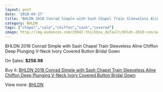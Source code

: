 ```yaml
---
layout: post
date: '2018-04-17'
title: "BHLDN 2018 Conrad Simple with Sash Chapel Train Sleeveless Aline Chiffon Deep Plunging V-Neck Ivory Covered Button Bridal Gown"
category: BHLDN
tags: ["chapel","sale","chiffon","sash","covered"]
image: http://img.eudances.com/29947-thickbox_default/bhldn-2018-conrad-simple-with-sash-chapel-train-sleeveless-aline-chiffon-deep-plunging-v-neck-ivory-covered-button-bridal-gown.jpg
---
```

BHLDN 2018 Conrad Simple with Sash Chapel Train Sleeveless Aline Chiffon Deep Plunging V-Neck Ivory Covered Button Bridal Gown

On Sales: **$258.98**
<a href="https://www.eudances.com/en/bhldn/9630-bhldn-2018-conrad-simple-with-sash-chapel-train-sleeveless-aline-chiffon-deep-plunging-v-neck-ivory-covered-button-bridal-gown.html"><amp-img layout="responsive" width="600" height="600" src="//img.eudances.com/29947-thickbox_default/bhldn-2018-conrad-simple-with-sash-chapel-train-sleeveless-aline-chiffon-deep-plunging-v-neck-ivory-covered-button-bridal-gown.jpg" alt="BHLDN 2018 Conrad Simple with Sash Chapel Train Sleeveless Aline Chiffon Deep Plunging V-Neck Ivory Covered Button Bridal Gown 0" /></a>
<a href="https://www.eudances.com/en/bhldn/9630-bhldn-2018-conrad-simple-with-sash-chapel-train-sleeveless-aline-chiffon-deep-plunging-v-neck-ivory-covered-button-bridal-gown.html"><amp-img layout="responsive" width="600" height="600" src="//img.eudances.com/29955-thickbox_default/bhldn-2018-conrad-simple-with-sash-chapel-train-sleeveless-aline-chiffon-deep-plunging-v-neck-ivory-covered-button-bridal-gown.jpg" alt="BHLDN 2018 Conrad Simple with Sash Chapel Train Sleeveless Aline Chiffon Deep Plunging V-Neck Ivory Covered Button Bridal Gown 1" /></a>
<a href="https://www.eudances.com/en/bhldn/9630-bhldn-2018-conrad-simple-with-sash-chapel-train-sleeveless-aline-chiffon-deep-plunging-v-neck-ivory-covered-button-bridal-gown.html"><amp-img layout="responsive" width="600" height="600" src="//img.eudances.com/29954-thickbox_default/bhldn-2018-conrad-simple-with-sash-chapel-train-sleeveless-aline-chiffon-deep-plunging-v-neck-ivory-covered-button-bridal-gown.jpg" alt="BHLDN 2018 Conrad Simple with Sash Chapel Train Sleeveless Aline Chiffon Deep Plunging V-Neck Ivory Covered Button Bridal Gown 2" /></a>
<a href="https://www.eudances.com/en/bhldn/9630-bhldn-2018-conrad-simple-with-sash-chapel-train-sleeveless-aline-chiffon-deep-plunging-v-neck-ivory-covered-button-bridal-gown.html"><amp-img layout="responsive" width="600" height="600" src="//img.eudances.com/29953-thickbox_default/bhldn-2018-conrad-simple-with-sash-chapel-train-sleeveless-aline-chiffon-deep-plunging-v-neck-ivory-covered-button-bridal-gown.jpg" alt="BHLDN 2018 Conrad Simple with Sash Chapel Train Sleeveless Aline Chiffon Deep Plunging V-Neck Ivory Covered Button Bridal Gown 3" /></a>
<a href="https://www.eudances.com/en/bhldn/9630-bhldn-2018-conrad-simple-with-sash-chapel-train-sleeveless-aline-chiffon-deep-plunging-v-neck-ivory-covered-button-bridal-gown.html"><amp-img layout="responsive" width="600" height="600" src="//img.eudances.com/29952-thickbox_default/bhldn-2018-conrad-simple-with-sash-chapel-train-sleeveless-aline-chiffon-deep-plunging-v-neck-ivory-covered-button-bridal-gown.jpg" alt="BHLDN 2018 Conrad Simple with Sash Chapel Train Sleeveless Aline Chiffon Deep Plunging V-Neck Ivory Covered Button Bridal Gown 4" /></a>
<a href="https://www.eudances.com/en/bhldn/9630-bhldn-2018-conrad-simple-with-sash-chapel-train-sleeveless-aline-chiffon-deep-plunging-v-neck-ivory-covered-button-bridal-gown.html"><amp-img layout="responsive" width="600" height="600" src="//img.eudances.com/29951-thickbox_default/bhldn-2018-conrad-simple-with-sash-chapel-train-sleeveless-aline-chiffon-deep-plunging-v-neck-ivory-covered-button-bridal-gown.jpg" alt="BHLDN 2018 Conrad Simple with Sash Chapel Train Sleeveless Aline Chiffon Deep Plunging V-Neck Ivory Covered Button Bridal Gown 5" /></a>
<a href="https://www.eudances.com/en/bhldn/9630-bhldn-2018-conrad-simple-with-sash-chapel-train-sleeveless-aline-chiffon-deep-plunging-v-neck-ivory-covered-button-bridal-gown.html"><amp-img layout="responsive" width="600" height="600" src="//img.eudances.com/29950-thickbox_default/bhldn-2018-conrad-simple-with-sash-chapel-train-sleeveless-aline-chiffon-deep-plunging-v-neck-ivory-covered-button-bridal-gown.jpg" alt="BHLDN 2018 Conrad Simple with Sash Chapel Train Sleeveless Aline Chiffon Deep Plunging V-Neck Ivory Covered Button Bridal Gown 6" /></a>
<a href="https://www.eudances.com/en/bhldn/9630-bhldn-2018-conrad-simple-with-sash-chapel-train-sleeveless-aline-chiffon-deep-plunging-v-neck-ivory-covered-button-bridal-gown.html"><amp-img layout="responsive" width="600" height="600" src="//img.eudances.com/29949-thickbox_default/bhldn-2018-conrad-simple-with-sash-chapel-train-sleeveless-aline-chiffon-deep-plunging-v-neck-ivory-covered-button-bridal-gown.jpg" alt="BHLDN 2018 Conrad Simple with Sash Chapel Train Sleeveless Aline Chiffon Deep Plunging V-Neck Ivory Covered Button Bridal Gown 7" /></a>
<a href="https://www.eudances.com/en/bhldn/9630-bhldn-2018-conrad-simple-with-sash-chapel-train-sleeveless-aline-chiffon-deep-plunging-v-neck-ivory-covered-button-bridal-gown.html"><amp-img layout="responsive" width="600" height="600" src="//img.eudances.com/29948-thickbox_default/bhldn-2018-conrad-simple-with-sash-chapel-train-sleeveless-aline-chiffon-deep-plunging-v-neck-ivory-covered-button-bridal-gown.jpg" alt="BHLDN 2018 Conrad Simple with Sash Chapel Train Sleeveless Aline Chiffon Deep Plunging V-Neck Ivory Covered Button Bridal Gown 8" /></a>

Buy it: [BHLDN 2018 Conrad Simple with Sash Chapel Train Sleeveless Aline Chiffon Deep Plunging V-Neck Ivory Covered Button Bridal Gown](https://www.eudances.com/en/bhldn/9630-bhldn-2018-conrad-simple-with-sash-chapel-train-sleeveless-aline-chiffon-deep-plunging-v-neck-ivory-covered-button-bridal-gown.html "BHLDN 2018 Conrad Simple with Sash Chapel Train Sleeveless Aline Chiffon Deep Plunging V-Neck Ivory Covered Button Bridal Gown")

View more: [BHLDN](https://www.eudances.com/en/124-bhldn "BHLDN")